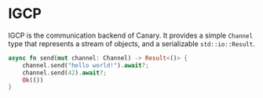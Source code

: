 # IGCP

IGCP is the communication backend of Canary.
It provides a simple `Channel` type that represents a stream of objects,
and a serializable `std::io::Result`.

```rust
async fn send(mut channel: Channel) -> Result<()> {
    channel.send("hello world!").await?;
    channel.send(42).await?;
    Ok(())
}
```
